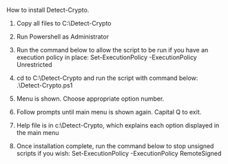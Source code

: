 How to install Detect-Crypto.

1. Copy all files to C:\Detect-Crypto

2. Run Powershell as Administrator

3. Run the command below to allow the script to be run if you have an execution policy in place:
Set-ExecutionPolicy -ExecutionPolicy Unrestricted

4. cd to C:\Detect-Crypto and run the script with command below:
.\Detect-Crypto.ps1

5. Menu is shown. Choose appropriate option number.

6. Follow prompts until main menu is shown again. Capital Q to exit. 

7. Help file is in c:\Detect-Crypto, which explains each option displayed in the main menu

8. Once installation complete, run the command below to stop unsigned scripts if you wish:
Set-ExecutionPolicy -ExecutionPolicy RemoteSigned
